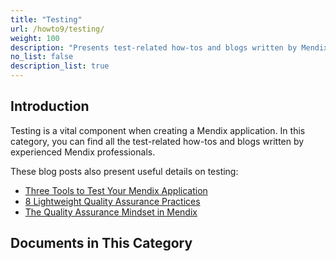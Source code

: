 ```yaml
---
title: "Testing"
url: /howto9/testing/
weight: 100
description: "Presents test-related how-tos and blogs written by Mendix professionals."
no_list: false
description_list: true
---
```


## Introduction

Testing is a vital component when creating a Mendix application. In this category, you can find all the test-related how-tos and blogs written by experienced Mendix professionals.

These blog posts also present useful details on testing:

* [Three Tools to Test Your Mendix Application](https://www.mendix.com/blog/three-tools-to-test-your-mendix-application/)
* [8 Lightweight Quality Assurance Practices](https://www.mendix.com/blog/8-lightweight-quality-assurance-practices/)
* [The Quality Assurance Mindset in Mendix](https://www.youtube.com/watch?v=hpJp-tAUn-g)

## Documents in This Category
